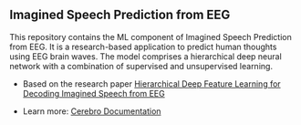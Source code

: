 ## Imagined Speech Prediction from EEG

This repository contains the ML component of Imagined Speech Prediction from EEG. It is a research-based application to predict human thoughts using EEG brain waves. The model comprises a hierarchical deep neural network with a combination of supervised and unsupervised learning.

- Based on the research paper [Hierarchical Deep Feature Learning for Decoding Imagined Speech from EEG](https://www.researchgate.net/publication/335177564_Hierarchical_Deep_Feature_Learning_for_Decoding_Imagined_Speech_from_EEG)

- Learn more: [Cerebro Documentation](https://docs.google.com/document/d/1hsx5ra8DrZlBq4ySO_2nZFItePadXNlGgdEEXzU0HbY/edit#heading=h.754qt7ey0ec)
